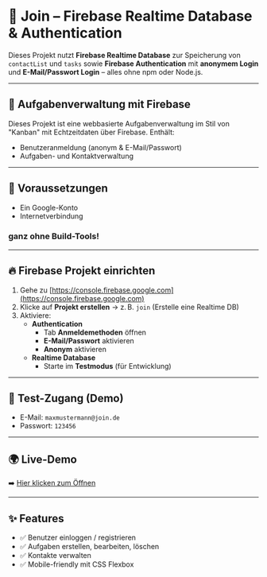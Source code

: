 # 📘 Join – Firebase Realtime Database & Authentication

Dieses Projekt nutzt **Firebase Realtime Database** zur Speicherung von `contactList` und `tasks` sowie **Firebase Authentication** mit **anonymem Login** und **E-Mail/Passwort Login** – alles ohne npm oder Node.js.

---

## 🚀 Aufgabenverwaltung mit Firebase

Dieses Projekt ist eine webbasierte Aufgabenverwaltung im Stil von "Kanban" mit Echtzeitdaten über Firebase. Enthält:
- Benutzeranmeldung (anonym & E-Mail/Passwort)
- Aufgaben- und Kontaktverwaltung

---

## 📌 Voraussetzungen

- Ein Google-Konto
- Internetverbindung 

### ganz ohne Build-Tools!

---

## 🔥 Firebase Projekt einrichten

1. Gehe zu [https://console.firebase.google.com](https://console.firebase.google.com)
2. Klicke auf **Projekt erstellen** → z. B. `join` (Erstelle eine Realtime DB)
3. Aktiviere:
    - **Authentication**
        - Tab **Anmeldemethoden** öffnen
        - **E-Mail/Passwort** aktivieren
        - **Anonym** aktivieren
    - **Realtime Database**
        - Starte im **Testmodus** (für Entwicklung)

---

## 🧪 Test-Zugang (Demo)

- E-Mail: `maxmustermann@join.de`
- Passwort: `123456`

---

## 🌍 Live-Demo

➡️ [Hier klicken zum Öffnen](https://join-442.developerakademie.net/)

---

## ✨ Features

- ✅ Benutzer einloggen / registrieren
- ✅ Aufgaben erstellen, bearbeiten, löschen
- ✅ Kontakte verwalten
- ✅ Mobile-friendly mit CSS Flexbox
